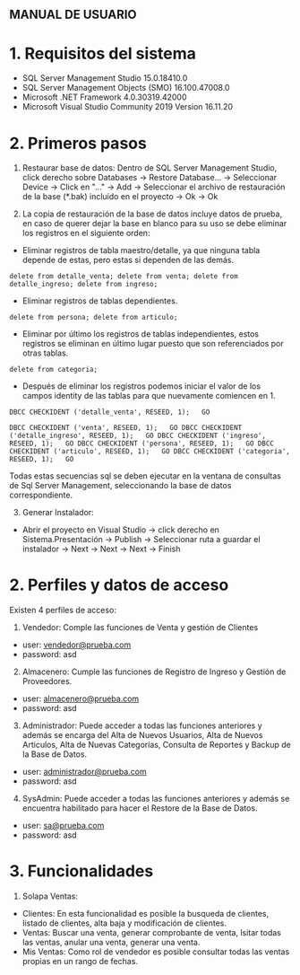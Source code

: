 ## MANUAL DE USUARIO

# 1. Requisitos del sistema
- SQL Server Management Studio 15.0.18410.0
- SQL Server Management Objects (SMO) 16.100.47008.0
- Microsoft .NET Framework 4.0.30319.42000
- Microsoft Visual Studio Community 2019 Version 16.11.20



# 2. Primeros pasos
1. Restaurar base de datos:
Dentro de SQL Server Management Studio, click derecho sobre Databases -> Restore Database... -> Seleccionar Device -> Click en "..." -> Add -> Seleccionar el archivo de restauración de la base (*.bak) incluído en el proyecto -> Ok -> Ok

2. La copia de restauración de la base de datos incluye datos de prueba, en caso de querer dejar la base en blanco para su uso se debe eliminar los registros en el siguiente orden:

- Eliminar registros de tabla maestro/detalle, ya que ninguna tabla depende de estas, pero estas si dependen de las demás.

`delete from detalle_venta;
delete from venta;
delete from detalle_ingreso;
delete from ingreso;`

- Eliminar registros de tablas dependientes.

`delete from persona;
delete from articulo;`


- Eliminar por último los registros de tablas independientes, estos registros se eliminan en último lugar puesto que son referenciados por otras tablas.

`delete from categoria;`


- Después de eliminar los registros podemos iniciar el valor de los campos identity de las tablas para que nuevamente comiencen en 1.

`DBCC CHECKIDENT ('detalle_venta', RESEED, 1);  
GO`
 
`DBCC CHECKIDENT ('venta', RESEED, 1);  
GO
DBCC CHECKIDENT ('detalle_ingreso', RESEED, 1);  
GO
DBCC CHECKIDENT ('ingreso', RESEED, 1);  
GO
DBCC CHECKIDENT ('persona', RESEED, 1);  
GO
DBCC CHECKIDENT ('articulo', RESEED, 1);  
GO
DBCC CHECKIDENT ('categoria', RESEED, 1);  
GO`


Todas estas secuencias sql se deben ejecutar en la ventana de consultas de Sql Server Management, seleccionando la base de datos correspondiente.

3. Generar Instalador: 
- Abrir el proyecto en Visual Studio -> click derecho en Sistema.Presentación -> Publish -> Seleccionar ruta a guardar el instalador -> Next -> Next -> Next -> Finish

# 2. Perfiles y datos de acceso

Existen 4 perfiles de acceso:
1. Vendedor: Comple las funciones de Venta y gestión de Clientes
- user: vendedor@prueba.com
- password: asd
2. Almacenero: Cumple las funciones de Registro de Ingreso y Gestión de Proveedores.
- user: almacenero@prueba.com
- password: asd
3. Administrador: Puede acceder a todas las funciones anteriores y además se encarga del Alta de Nuevos Usuarios, Alta de Nuevos Articulos, Alta de Nuevas Categorías, Consulta de Reportes y Backup de la Base de Datos.
- user: administrador@prueba.com
- password: asd
4. SysAdmin: Puede acceder a todas las funciones anteriores y además se encuentra habilitado para hacer el Restore de la Base de Datos.
- user: sa@prueba.com
- password: asd

# 3. Funcionalidades

1. Solapa Ventas:
- Clientes: En esta funcionalidad es posible la busqueda de clientes, listado de clientes, alta baja y modificación de clientes.
- Ventas: Buscar una venta, generar comprobante de venta, lsitar todas las ventas, anular una venta, generar una venta.
- Mis Ventas: Como rol de vendedor es posible consultar todas las ventas propias en un rango de fechas.
